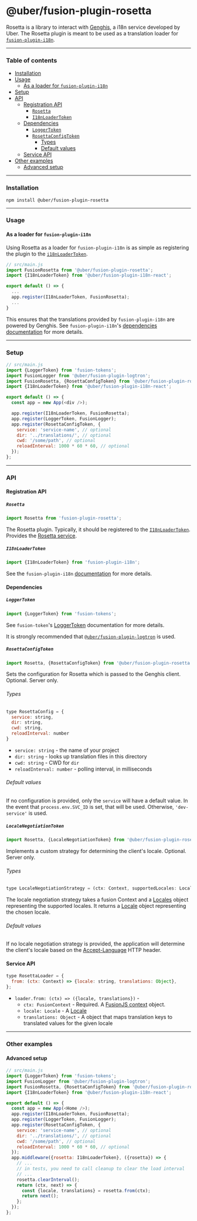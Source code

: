 # @uber/fusion-plugin-rosetta

Rosetta is a library to interact with [Genghis](https://code.uberinternal.com/w/projects/communicating_with_riders_drivers_and_the_general_public/genghis_-_old/), a i18n service developed by Uber.  The Rosetta plugin is meant to be used as a translation loader for [`fusion-plugin-i18n`](https://github.com/fusionjs/fusion-plugin-i18n-react).

---

### Table of contents

- [Installation](#installation)
- [Usage](#usage)
  - [As a loader for `fusion-plugin-i18n`](#as-a-loader-for-fusion-plugin-i18n)
- [Setup](#setup)
- [API](#api)
  - [Registration API](#registration-api)
    - [`Rosetta`](#rosetta)
    - [`I18nLoaderToken`](#i18nloadertoken)
  - [Dependencies](#dependencies)
    - [`LoggerToken`](#loggertoken)
    - [`RosettaConfigToken`](#rosettaconfigtoken)
      - [Types](#types)
      - [Default values](#default-values)
  - [Service API](#service-api)
- [Other examples](#other-examples)
  - [Advanced setup](#advanced-setup)

---

### Installation

```
npm install @uber/fusion-plugin-rosetta
```

---

### Usage

#### As a loader for `fusion-plugin-i18n`

Using Rosetta as a loader for `fusion-plugin-i18n` is as simple as registering the plugin to the [`i18nLoaderToken`](https://github.com/fusionjs/fusion-plugin-i18n/blob/master/src/index.js#L18).

```js
// src/main.js
import FusionRosetta from '@uber/fusion-plugin-rosetta';
import {I18nLoaderToken} from '@uber/fusion-plugin-i18n-react';

export default () => {
  ...
  app.register(I18nLoaderToken, FusionRosetta);
  ...
}
```

This ensures that the translations provided by `fusion-plugin-i18n` are powered by Genghis.  See `fusion-plugin-i18n`'s [dependencies documentation](https://github.com/fusionjs/fusion-plugin-i18n#dependencies) for more details.

---

### Setup

```js
// src/main.js
import {LoggerToken} from 'fusion-tokens';
import FusionLogger from '@uber/fusion-plugin-logtron';
import FusionRosetta, {RosettaConfigToken} from '@uber/fusion-plugin-rosetta';
import {I18nLoaderToken} from '@uber/fusion-plugin-i18n-react';

export default () => {
  const app = new App(<div />);

  app.register(I18nLoaderToken, FusionRosetta);
  app.register(LoggerToken, FusionLogger);
  app.register(RosettaConfigToken, {
    service: 'service-name', // optional
    dir: '../translations/', // optional
    cwd: '/some/path', // optional
    reloadInterval: 1000 * 60 * 60, // optional
  });
};
```

---

### API

#### Registration API

##### `Rosetta`

```js
import Rosetta from 'fusion-plugin-rosetta';
```

The Rosetta plugin. Typically, it should be registered to the [`I18nLoaderToken`](#i18nLoaderToken).  Provides the [Rosetta service](#service-api).

##### `I18nLoaderToken`

```js
import {I18nLoaderToken} from 'fusion-plugin-i18n';
```

See the `fusion-plugin-i18n` [documentation](https://github.com/fusionjs/fusion-plugin-i18n#i18nloadertoken) for more details.

#### Dependencies

##### `LoggerToken`

```js
import {LoggerToken} from 'fusion-tokens';
```

See `fusion-token`'s [LoggerToken](https://github.com/fusionjs/fusion-tokens#loggertoken) documentation for more details.

It is strongly recommended that [`@uber/fusion-plugin-logtron`](https://engdocs.uberinternal.com/web/api/uber-fusion-plugin-logtron) is used.

##### `RosettaConfigToken`

```js
import Rosetta, {RosettaConfigToken} from '@uber/fusion-plugin-rosetta';
```

Sets the configuration for Rosetta which is passed to the Genghis client.  Optional.  Server only.

###### Types

```js
type RosettaConfig = {
  service: string,
  dir: string,
  cwd: string,
  reloadInterval: number
}
```

* `service: string` - the name of your project
* `dir: string` - looks up translation files in this directory
* `cwd: string` - CWD for `dir`
* `reloadInterval: number` - polling interval, in milliseconds

###### Default values

If no configuration is provided, only the `service` will have a default value.  In the event that `process.env.SVC_ID` is set, that will be used.  Otherwise, `'dev-service'` is used.

##### `LocaleNegotiationToken`

```js
import Rosetta, {LocaleNegotiationToken} from '@uber/fusion-plugin-rosetta';
```

Implements a custom strategy for determining the client's locale. Optional. Server only.

###### Types

```js
type LocaleNegotiationStrategy = (ctx: Context, supportedLocales: Locales) => Locale
```

The locale negotiation strategy takes a fusion Context and a [Locales](http://t.uber.com/new-locales-npm) object representing the supported locales.
It returns a [Locale](http://t.uber.com/new-locale-npm) object representing the chosen locale.

###### Default values

If no locale negotiation strategy is provided, the application will determine the
client's locale based on the [Accept-Language](https://developer.mozilla.org/en-US/docs/Web/HTTP/Headers/Accept-Language) HTTP header.

#### Service API

```js
type RosettaLoader = {
  from: (ctx: Context) => {locale: string, translations: Object},
};
```

* `loader.from: (ctx) => ({locale, translations})` -
  * `ctx: FusionContext` - Required. A [FusionJS context](https://github.com/fusionjs/fusion-core#context) object.
  * `locale: Locale` - A [Locale](https://www.npmjs.com/package/locale)
  * `translations: Object` - A object that maps translation keys to translated values for the given locale

---

### Other examples

#### Advanced setup

```js
// src/main.js
import {LoggerToken} from 'fusion-tokens';
import FusionLogger from '@uber/fusion-plugin-logtron';
import FusionRosetta, {RosettaConfigToken} from '@uber/fusion-plugin-rosetta';
import {I18nLoaderToken} from '@uber/fusion-plugin-i18n-react';

export default () => {
  const app = new App(<Home />);
  app.register(I18nLoaderToken, FusionRosetta);
  app.register(LoggerToken, FusionLogger);
  app.register(RosettaConfigToken, {
    service: 'service-name', // optional
    dir: '../translations/', // optional
    cwd: '/some/path', // optional
    reloadInterval: 1000 * 60 * 60, // optional
  });
  app.middleware({rosetta: I18nLoaderToken}, ({rosetta}) => {
    // ...
    // in tests, you need to call cleanup to clear the load interval
    // ...
    rosetta.clearInterval();
    return (ctx, next) => {
      const {locale, translations} = rosetta.from(ctx);
      return next();
    };
  });
};
```

